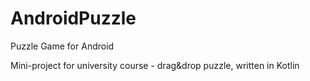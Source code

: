# AndroidPuzzle
Puzzle Game for Android 

Mini-project for university course - drag&drop puzzle, written in Kotlin 
